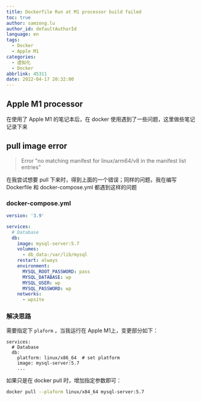 ```yaml
---
title: Dockerfile Run at M1 processor build failed
toc: true
author: samzong.lu
author_id: defaultAuthorId
language: en
tags:
  - Docker
  - Apple M1
categories:
  - 虚拟化
  - Docker
abbrlink: 45311
date: 2022-04-17 20:32:00
---
```


## Apple M1 processor

在使用了 Apple M1 的笔记本后，在 docker 使用遇到了一些问题，这里做些笔记记录下来


## pull image error

> Error "no matching manifest for linux/arm64/v8 in the manifest list entries"

在我尝试想要 pull 下来时，得到上面的一个错误；同样的问题，我在编写 Dockerfile 和 docker-compose.yml 都遇到这样的问题


### docker-compose.yml

```yaml
version: '3.9'

services:
  # Database
  db:
    image: mysql-server:5.7
    volumes:
      - db_data:/var/lib/mysql
    restart: always
    environment:
      MYSQL_ROOT_PASSWORD: pass
      MYSQL_DATABASE: wp
      MYSQL_USER: wp
      MYSQL_PASSWORD: wp
    networks:
      - wpsite    
```

### 解决思路

需要指定下 `plaform` ，当我运行在 Apple M1上，变更部分如下：

```
services:
  # Database
  db:
    platform: linux/x86_64  # set platform
    image: mysql-server:5.7
    ...
```

如果只是在 docker pull 时，增加指定参数即可：

```sh
docker pull --plaform linux/x84_64 mysql-server:5.7
```